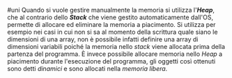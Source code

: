 #uni 
Quando si vuole gestire manualmente la memoria si utilizza l'___Heap___, che al contrario dello ___Stack___ che viene gestito automaticamente dall'OS, permette di allocare ed eliminare la memoria a piacimento.
Si utilizza per esempio nei casi in cui non si sa al momento della scrittura quale siano le dimensioni di una array, non è possibile infatti definire una array di dimensioni variabili poiché la memoria nello _stack_ viene allocata prima della partenza del programma.
È invece possibile allocare memoria nello _Heap_ a piacimento durante l'esecuzione del programma, gli oggetti così ottenuti sono detti _dinamici_ e sono allocati nella _memoria libera_.
